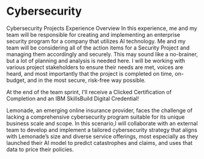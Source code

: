 # Cybersecurity
Cybersecurity Projects
Experience Overview
In this experience, me and my team will be responsible for creating and implementing an enterprise security program for a company that utilizes AI technology. Me and my team will be considering all of the action items for a Security Project and managing them accordingly and securely. This may sound like a no-brainer, but a lot of planning and analysis is needed here. I will be working with various project stakeholders to ensure their needs are met, voices are heard, and most importantly that the project is completed on time, on-budget, and in the most secure, risk-free way possible.

At the end of the team sprint, I'll receive a Clicked Certification of Completion and an IBM SkillsBuild Digital Credential! 

Lemonade, an emerging online insurance provider, faces the challenge of lacking a comprehensive cybersecurity program suitable for its unique business scale and scope. In this scenario,I will collaborate with an external team to develop and implement a tailored cybersecurity strategy that aligns with Lemonade’s size and diverse service offerings, most especially as they launched their AI model to predict catastrophes and claims, and uses that data to price their policies.
